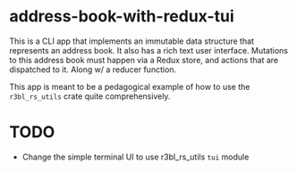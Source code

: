 # address-book-with-redux-tui

This is a CLI app that implements an immutable data structure that represents an address
book. It also has a rich text user interface. Mutations to this address book must happen
via a Redux store, and actions that are dispatched to it. Along w/ a reducer function.

This app is meant to be a pedagogical example of how to use the `r3bl_rs_utils` crate
quite comprehensively.

# TODO

- Change the simple terminal UI to use r3bl_rs_utils `tui` module
